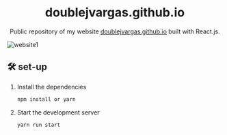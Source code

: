 <h1 align="center">
  doublejvargas.github.io
</h1>
<p align="center">
  Public repository of my website <a href="https://doublejvargas.github.io" target="_blank">doublejvargas.github.io</a> built with React.js.
</p>

![website1](https://github.com/doublejvargas/doublejvargas.github.io/assets/32646029/52f9b0e2-d4e4-4e65-944b-b957ea7ce6c2)

## 🛠 set-up

1. Install the dependencies

   ```sh
   npm install or yarn
   ```

2. Start the development server

   ```sh
   yarn run start
   ```
